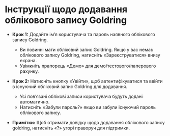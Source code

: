 # **Інструкції щодо додавання облікового запису Goldring**
- **Крок 1:** Додайте ім’я користувача та пароль наявного облікового запису Goldring. 
  - Ви повинні мати обліковий запис Goldring. Якщо у вас немає облікового запису Goldring, натисніть «Зареєструватися» внизу екрана.
  - Увімкніть прапорець «Демо» для демо/тестового/паперового рахунку.
- **Крок 2:** Натисніть кнопку «Увійти», щоб автентифікуватися та ввійти в існуючий обліковий запис Goldring для додавання.
  - Усі пов’язані облікові записи користувача будуть додані автоматично.
  - Натисніть «Забули пароль?» якщо ви забули існуючий пароль облікового запису.

    
- **Примітки:** Щоб отримати довідку щодо додавання облікового запису goldring, натисніть «?» угорі праворуч для підтримки.
